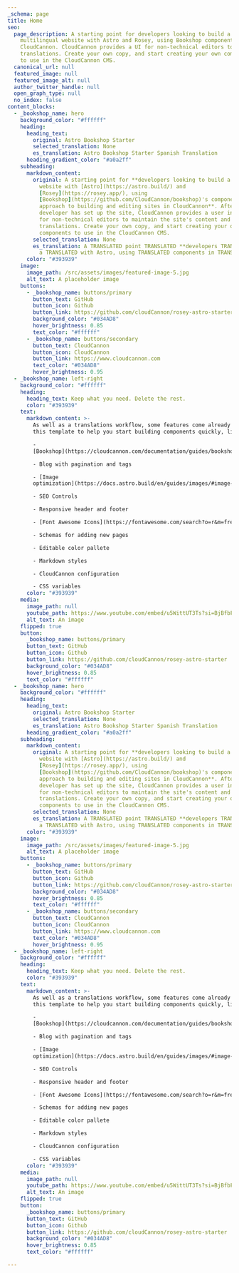 ```yaml
---
_schema: page
title: Home
seo:
  page_description: A starting point for developers looking to build a
    multilingual website with Astro and Rosey, using Bookshop components in
    CloudCannon. CloudCannon provides a UI for non-technical editors to enter
    translations. Create your own copy, and start creating your own components
    to use in the CloudCannon CMS.
  canonical_url: null
  featured_image: null
  featured_image_alt: null
  author_twitter_handle: null
  open_graph_type: null
  no_index: false
content_blocks:
  - _bookshop_name: hero
    background_color: "#ffffff"
    heading:
      heading_text:
        original: Astro Bookshop Starter
        selected_translation: None
        es_translation: Astro Bookshop Starter Spanish Translation
      heading_gradient_color: "#a0a2ff"
    subheading:
      markdown_content:
        original: A starting point for **developers looking to build a multilingual
          website with [Astro](https://astro.build/) and
          [Rosey](https://rosey.app/), using
          [Bookshop](https://github.com/CloudCannon/bookshop)'s component-based
          approach to building and editing sites in CloudCannon**. After a
          developer has set up the site, CloudCannon provides a user interface
          for non-technical editors to maintain the site's content and enter
          translations. Create your own copy, and start creating your own
          components to use in the CloudCannon CMS.
        selected_translation: None
        es_translation: A TRANSLATED point TRANSLATED **developers TRANSLATED** to build
          a TRANSLATED with Astro, using TRANSLATED components in TRANSLATED.
      color: "#393939"
    image:
      image_path: /src/assets/images/featured-image-5.jpg
      alt_text: A placeholder image
    buttons:
      - _bookshop_name: buttons/primary
        button_text: GitHub
        button_icon: Github
        button_link: https://github.com/cloudCannon/rosey-astro-starter
        background_color: "#034AD8"
        hover_brightness: 0.85
        text_color: "#ffffff"
      - _bookshop_name: buttons/secondary
        button_text: CloudCannon
        button_icon: CloudCannon
        button_link: https://www.cloudcannon.com
        text_color: "#034AD8"
        hover_brightness: 0.95
  - _bookshop_name: left-right
    background_color: "#ffffff"
    heading:
      heading_text: Keep what you need. Delete the rest.
      color: "#393939"
    text:
      markdown_content: >-
        As well as a translations workflow, some features come already set up in
        this template to help you start building components quickly, like:

        -
        [Bookshop](https://cloudcannon.com/documentation/guides/bookshop-astro-guide/)

        - Blog with pagination and tags 

        - [Image
        optimization](https://docs.astro.build/en/guides/images/#image--astroassets)

        - SEO Controls

        - Responsive header and footer

        - [Font Awesome Icons](https://fontawesome.com/search?o=r&m=free)

        - Schemas for adding new pages

        - Editable color pallete

        - Markdown styles

        - CloudCannon configuration

        - CSS variables
      color: "#393939"
    media:
      image_path: null
      youtube_path: https://www.youtube.com/embed/u5WittUT3Ts?si=BjBfbF-x5MoaAyVO
      alt_text: An image
    flipped: true
    button:
      _bookshop_name: buttons/primary
      button_text: GitHub
      button_icon: Github
      button_link: https://github.com/cloudCannon/rosey-astro-starter
      background_color: "#034AD8"
      hover_brightness: 0.85
      text_color: "#ffffff"
  - _bookshop_name: hero
    background_color: "#ffffff"
    heading:
      heading_text:
        original: Astro Bookshop Starter
        selected_translation: None
        es_translation: Astro Bookshop Starter Spanish Translation
      heading_gradient_color: "#a0a2ff"
    subheading:
      markdown_content:
        original: A starting point for **developers looking to build a multilingual
          website with [Astro](https://astro.build/) and
          [Rosey](https://rosey.app/), using
          [Bookshop](https://github.com/CloudCannon/bookshop)'s component-based
          approach to building and editing sites in CloudCannon**. After a
          developer has set up the site, CloudCannon provides a user interface
          for non-technical editors to maintain the site's content and enter
          translations. Create your own copy, and start creating your own
          components to use in the CloudCannon CMS.
        selected_translation: None
        es_translation: A TRANSLATED point TRANSLATED **developers TRANSLATED** to build
          a TRANSLATED with Astro, using TRANSLATED components in TRANSLATED.
      color: "#393939"
    image:
      image_path: /src/assets/images/featured-image-5.jpg
      alt_text: A placeholder image
    buttons:
      - _bookshop_name: buttons/primary
        button_text: GitHub
        button_icon: Github
        button_link: https://github.com/cloudCannon/rosey-astro-starter
        background_color: "#034AD8"
        hover_brightness: 0.85
        text_color: "#ffffff"
      - _bookshop_name: buttons/secondary
        button_text: CloudCannon
        button_icon: CloudCannon
        button_link: https://www.cloudcannon.com
        text_color: "#034AD8"
        hover_brightness: 0.95
  - _bookshop_name: left-right
    background_color: "#ffffff"
    heading:
      heading_text: Keep what you need. Delete the rest.
      color: "#393939"
    text:
      markdown_content: >-
        As well as a translations workflow, some features come already set up in
        this template to help you start building components quickly, like:

        -
        [Bookshop](https://cloudcannon.com/documentation/guides/bookshop-astro-guide/)

        - Blog with pagination and tags 

        - [Image
        optimization](https://docs.astro.build/en/guides/images/#image--astroassets)

        - SEO Controls

        - Responsive header and footer

        - [Font Awesome Icons](https://fontawesome.com/search?o=r&m=free)

        - Schemas for adding new pages

        - Editable color pallete

        - Markdown styles

        - CloudCannon configuration

        - CSS variables
      color: "#393939"
    media:
      image_path: null
      youtube_path: https://www.youtube.com/embed/u5WittUT3Ts?si=BjBfbF-x5MoaAyVO
      alt_text: An image
    flipped: true
    button:
      _bookshop_name: buttons/primary
      button_text: GitHub
      button_icon: Github
      button_link: https://github.com/cloudCannon/rosey-astro-starter
      background_color: "#034AD8"
      hover_brightness: 0.85
      text_color: "#ffffff"

---
```


